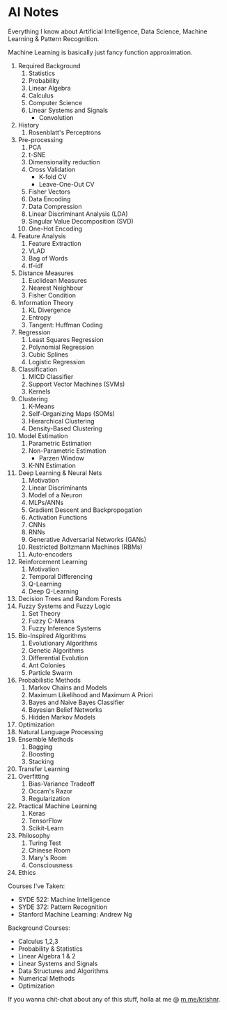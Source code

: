 # AI Notes

Everything I know about Artificial Intelligence, Data Science, Machine Learning & Pattern Recognition.

Machine Learning is basically just fancy function approximation.

1. Required Background
    1. Statistics
    2. Probability
    3. Linear Algebra
    4. Calculus
    5. Computer Science
    6. Linear Systems and Signals
        - Convolution
2. History
    1. Rosenblatt's Perceptrons
2. Pre-processing
    1. PCA
    2. t-SNE
    3. Dimensionality reduction
    4. Cross Validation
        - K-fold CV
        - Leave-One-Out CV
    6. Fisher Vectors
    7. Data Encoding
    8. Data Compression
    9. Linear Discriminant Analysis (LDA)
    10. Singular Value Decomposition (SVD)
    11. One-Hot Encoding
3. Feature Analysis
    1. Feature Extraction
    2. VLAD
    3. Bag of Words
    4. tf-idf
3. Distance Measures
    1. Euclidean Measures
    2. Nearest Neighbour
    3. Fisher Condition
4. Information Theory
    1. KL Divergence
    2. Entropy
    3. Tangent: Huffman Coding
4. Regression
    1. Least Squares Regression
    2. Polynomial Regression
    3. Cubic Splines
    4. Logistic Regression
5. Classification
    1. MICD Classifier
    2. Support Vector Machines (SVMs)
    3. Kernels
5. Clustering
    1. K-Means
    3. Self-Organizing Maps (SOMs)
    4. Hierarchical Clustering
    5. Density-Based Clustering
6. Model Estimation
    1. Parametric Estimation
    2. Non-Parametric Estimation
        - Parzen Window
    3. K-NN Estimation
6. Deep Learning & Neural Nets
    1. Motivation
    1. Linear Discriminants
    2. Model of a Neuron
    1. MLPs/ANNs
    2. Gradient Descent and Backpropogation
    3. Activation Functions
    3. CNNs
    4. RNNs
    5. Generative Adversarial Networks (GANs)
    6. Restricted Boltzmann Machines (RBMs)
    6. Auto-encoders
7. Reinforcement Learning
    1. Motivation 
    2. Temporal Differencing
    3. Q-Learning
    4. Deep Q-Learning
8. Decision Trees and Random Forests
9. Fuzzy Systems and Fuzzy Logic
    1. Set Theory
    1. Fuzzy C-Means
    2. Fuzzy Inference Systems
10. Bio-Inspired Algorithms
    1. Evolutionary Algorithms
    2. Genetic Algorithms
    3. Differential Evolution
    4. Ant Colonies
    5. Particle Swarm
11. Probabilistic Methods
    1. Markov Chains and Models
    2. Maximum Likelihood and Maximum A Priori
    3. Bayes and Naive Bayes Classifier
    4. Bayesian Belief Networks
    5. Hidden Markov Models
12. Optimization
13. Natural Language Processing 
12. Ensemble Methods
    1. Bagging
    2. Boosting
    3. Stacking 
13. Transfer Learning
14. Overfitting
    1. Bias-Variance Tradeoff
    1. Occam's Razor
    2. Regularization 
15. Practical Machine Learning
    1. Keras
    2. TensorFlow
    3. Scikit-Learn
15. Philosophy
    1. Turing Test
    2. Chinese Room
    3. Mary's Room
    4. Consciousness
17. Ethics

Courses I've Taken:
- SYDE 522: Machine Intelligence
- SYDE 372: Pattern Recognition
- Stanford Machine Learning: Andrew Ng

Background Courses:
- Calculus 1,2,3
- Probability & Statistics
- Linear Algebra 1 & 2
- Linear Systems and Signals
- Data Structures and Algorithms
- Numerical Methods
- Optimization


If you wanna chit-chat about any of this stuff, holla at me @ [m.me/krishnr](http:/m.me/krishnr).
